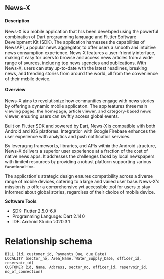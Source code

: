 ## News-X

#### Description
News-X is a mobile application that has been developed using the powerful combination of Dart programming language and Flutter Software Development Kit (SDK). The application harnesses the capabilities of NewsAPI, a popular news aggregator, to offer users a smooth and intuitive news consumption experience. News-X features a user-friendly interface, making it easy for users to browse and access news articles from a wide range of sources, including top news agencies and publications. With News-X, users can stay up-to-date with the latest headlines, breaking news, and trending stories from around the world, all from the convenience of their mobile device.

#### Overview
News-X aims to revolutionize how communities engage with news stories by offering a dynamic mobile application. The app features three main viewing pages: the homepage, article viewer, and category-based news viewer, ensuring users can swiftly access global events.

Built on Flutter SDK and powered by Dart, News-X is compatible with both Android and iOS platforms. Integration with Google Firebase enhances the user experience with analytics and push notification services.

By leveraging frameworks, libraries, and APIs within the Android structure, News-X delivers a superior user experience at a fraction of the cost of native news apps. It addresses the challenges faced by local newspapers with limited resources by providing a robust platform supporting various functionalities.

The application's strategic design ensures compatibility across a diverse range of mobile devices, catering to a large and varied user base. News-X's mission is to offer a comprehensive yet accessible tool for users to stay informed about global stories, regardless of their choice of mobile device.

**Software Tools**
- SDK: Flutter 2.5.0-6.0
- Programming Language: Dart 2.14.0
- IDE: Android Studio 2020.3.1

# Relationship schema
```OFFICER (id, Name, sector_no) RESERVOIR (id, Name, Water_level)
BILL (id, customer_id, Payments_Due, due_Date)
LOCALITY (sector_no, Area_Name, Water_Supply_Date, officer_id,
reservoir_id)
CUSTOMER (id, Name, Address, sector_no, officer_id, reservoir_id,
no_of_connection)
```
